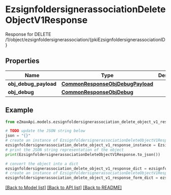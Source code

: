 # EzsignfoldersignerassociationDeleteObjectV1Response

Response for DELETE /1/object/ezsignfoldersignerassociation/{pkiEzsignfoldersignerassociationID}

## Properties

Name | Type | Description | Notes
------------ | ------------- | ------------- | -------------
**obj_debug_payload** | [**CommonResponseObjDebugPayload**](CommonResponseObjDebugPayload.md) |  | 
**obj_debug** | [**CommonResponseObjDebug**](CommonResponseObjDebug.md) |  | [optional] 

## Example

```python
from eZmaxApi.models.ezsignfoldersignerassociation_delete_object_v1_response import EzsignfoldersignerassociationDeleteObjectV1Response

# TODO update the JSON string below
json = "{}"
# create an instance of EzsignfoldersignerassociationDeleteObjectV1Response from a JSON string
ezsignfoldersignerassociation_delete_object_v1_response_instance = EzsignfoldersignerassociationDeleteObjectV1Response.from_json(json)
# print the JSON string representation of the object
print(EzsignfoldersignerassociationDeleteObjectV1Response.to_json())

# convert the object into a dict
ezsignfoldersignerassociation_delete_object_v1_response_dict = ezsignfoldersignerassociation_delete_object_v1_response_instance.to_dict()
# create an instance of EzsignfoldersignerassociationDeleteObjectV1Response from a dict
ezsignfoldersignerassociation_delete_object_v1_response_form_dict = ezsignfoldersignerassociation_delete_object_v1_response.from_dict(ezsignfoldersignerassociation_delete_object_v1_response_dict)
```
[[Back to Model list]](../README.md#documentation-for-models) [[Back to API list]](../README.md#documentation-for-api-endpoints) [[Back to README]](../README.md)


